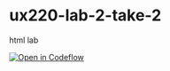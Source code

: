 # ux220-lab-2-take-2
html lab

[![Open in Codeflow](https://developer.stackblitz.com/img/open_in_codeflow.svg)](https:///pr.new/Rcupenala12/ux220-lab-2-take-2)
